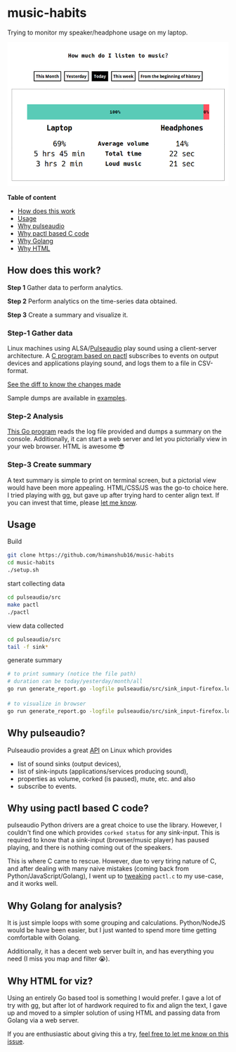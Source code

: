 # music-habits

Trying to monitor my speaker/headphone usage on my laptop.

![GIF](preview.gif)

**Table of content**
* [How does this work](#how-does-this-work)
* [Usage](#usage)
* [Why pulseaudio](#why-pulseaudio)
* [Why pactl based C code](#why-using-pactl-based-c-code)
* [Why Golang](#why-golang-for-analysis)
* [Why HTML](#why-html-for-viz)

## How does this work?
**Step 1** Gather data to perform analytics.

**Step 2** Perform analytics on the time-series data obtained.

**Step 3** Create a summary and visualize it.

### Step-1 Gather data
Linux machines using ALSA/[Pulseaudio](https://www.freedesktop.org/wiki/Software/PulseAudio/) play sound using a client-server architecture.
A [C program based on pactl](pactl.c) subscribes to events on output devices and applications playing sound, and logs them to a file in CSV-format.

[See the diff to know the changes made](https://github.com/himanshub16/music-habits/commit/598648e7ac7f047131a623b3b60231799b3adf85#diff-3e6480237f62687e7fb6155633276902)

Sample dumps are available in [examples](examples).

### Step-2 Analysis
  [This Go program](generate_report.go) reads the log file provided and dumps a summary on the console. Additionally, it can start a web server and let you pictorially view in your web browser. HTML is awesome :sunglasses:


### Step-3 Create summary
A text summary is simple to print on terminal screen, but a pictorial view would have been more appealing.
HTML/CSS/JS was the go-to choice here. I tried playing with [gg](https://github.com/fogleman/gg), but gave up after trying hard to center align text. If you can invest that time, please [let me know](https://github.com/himanshub16/music-habits/issues/1).

## Usage

Build
```bash
git clone https://github.com/himanshub16/music-habits
cd music-habits
./setup.sh
```

start collecting data
```bash
cd pulseaudio/src
make pactl
./pactl
```

view data collected
```bash
cd pulseaudio/src
tail -f sink*
```

generate summary
```bash
# to print summary (notice the file path)
# duration can be today/yesterday/month/all
go run generate_report.go -logfile pulseaudio/src/sink_input-firefox.log -duration today

# to visualize in browser
go run generate_report.go -logfile pulseaudio/src/sink_input-firefox.log -viz -port 5000
```

## Why pulseaudio?
Pulseaudio provides a great [API](https://freedesktop.org/software/pulseaudio/doxygen/index.html) on Linux which provides
* list of sound sinks (output devices),
* list of sink-inputs (applications/services producing sound),
* properties as volume, corked (is paused), mute, etc. and also
* subscribe to events.

## Why using pactl based C code?
pulseaudio Python drivers are a great choice to use the library. However, I couldn't find one which provides `corked status` for any sink-input. This is required to know that a sink-input (browser/music player) has paused playing, and there is nothing coming out of the speakers.

This is where C came to rescue. However, due to very tiring nature of C, and after dealing with many naive mistakes (coming back from Python/JavaScript/Golang), I went up to [tweaking](https://github.com/himanshub16/music-habits/commit/598648e7ac7f047131a623b3b60231799b3adf85#diff-3e6480237f62687e7fb6155633276902) `pactl.c` to my use-case, and it works well.

## Why Golang for analysis?
It is just simple loops with some grouping and calculations. Python/NodeJS would be have been easier, but I just wanted to spend more time getting comfortable with Golang.

Additionally, it has a decent web server built in, and has everything you need (I miss you map and filter :sob:).

## Why HTML for viz?
Using an entirely Go based tool is something I would prefer. I gave a lot of try with [gg](https://github.com/fogleman/gg), but after lot of hardwork required to fix and align the text, I gave up and moved to a simpler solution of using HTML and passing data from Golang via a web server.

If you are enthusiastic about giving this a try, [feel free to let me know on this issue](https://github.com/himanshub16/music-habits/issues/1).
